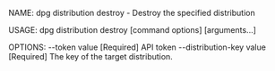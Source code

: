 NAME:
   dpg distribution destroy - Destroy the specified distribution

USAGE:
   dpg distribution destroy [command options] [arguments...]

OPTIONS:
   --token value             [Required] API token
   --distribution-key value  [Required] The key of the target distribution.
   
